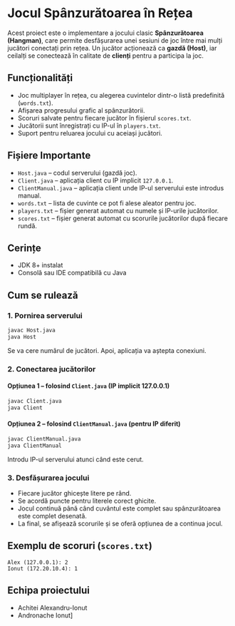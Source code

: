 # Jocul Spânzurătoarea în Rețea

Acest proiect este o implementare a jocului clasic **Spânzurătoarea (Hangman)**, care permite desfășurarea unei sesiuni de joc între mai mulți jucători conectați prin rețea. Un jucător acționează ca **gazdă (Host)**, iar ceilalți se conectează în calitate de **clienți** pentru a participa la joc.

## Funcționalități

- Joc multiplayer în rețea, cu alegerea cuvintelor dintr-o listă predefinită (`words.txt`).
- Afișarea progresului grafic al spânzurătorii.
- Scoruri salvate pentru fiecare jucător în fișierul `scores.txt`.
- Jucătorii sunt înregistrați cu IP-ul în `players.txt`.
- Suport pentru reluarea jocului cu aceiași jucători.

## Fișiere Importante

- `Host.java` – codul serverului (gazdă joc).
- `Client.java` – aplicația client cu IP implicit `127.0.0.1`.
- `ClientManual.java` – aplicația client unde IP-ul serverului este introdus manual.
- `words.txt` – lista de cuvinte ce pot fi alese aleator pentru joc.
- `players.txt` – fișier generat automat cu numele și IP-urile jucătorilor.
- `scores.txt` – fișier generat automat cu scorurile jucătorilor după fiecare rundă.

## Cerințe

- JDK 8+ instalat
- Consolă sau IDE compatibilă cu Java

## Cum se rulează

### 1. Pornirea serverului

```bash
javac Host.java
java Host
```

Se va cere numărul de jucători. Apoi, aplicația va aștepta conexiuni.

### 2. Conectarea jucătorilor

#### Opțiunea 1 – folosind `Client.java` (IP implicit 127.0.0.1)

```bash
javac Client.java
java Client
```

#### Opțiunea 2 – folosind `ClientManual.java` (pentru IP diferit)

```bash
javac ClientManual.java
java ClientManual
```

Introdu IP-ul serverului atunci când este cerut.

### 3. Desfășurarea jocului

- Fiecare jucător ghicește litere pe rând.
- Se acordă puncte pentru literele corect ghicite.
- Jocul continuă până când cuvântul este complet sau spânzurătoarea este complet desenată.
- La final, se afișează scorurile și se oferă opțiunea de a continua jocul.

## Exemplu de scoruri (`scores.txt`)

```
Alex (127.0.0.1): 2
Ionut (172.20.10.4): 1
```

## Echipa proiectului

- Achitei Alexandru-Ionut
- Andronache Ionut]

